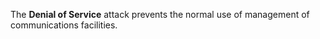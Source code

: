 The **Denial of Service** attack prevents the normal use of management of communications facilities.
